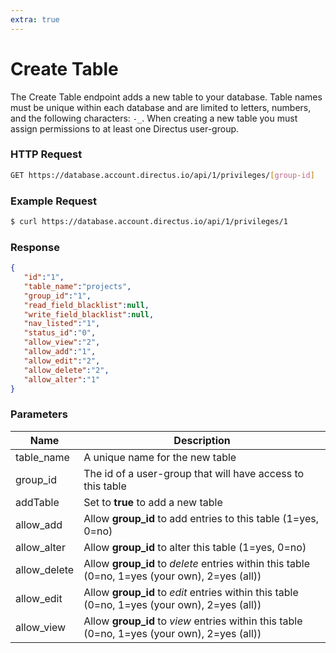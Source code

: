 ```yaml
---
extra: true
---
```

# Create Table

The Create Table endpoint adds a new table to your database. Table names must be unique within each database and are limited to letters, numbers, and the following characters: `-_`. When creating a new table you must assign permissions to at least one Directus user-group.


### HTTP Request

```bash
GET https://database.account.directus.io/api/1/privileges/[group-id]
```

### Example Request

```bash
$ curl https://database.account.directus.io/api/1/privileges/1
```

### Response

```json
{
   "id":"1",
   "table_name":"projects",
   "group_id":"1",
   "read_field_blacklist":null,
   "write_field_blacklist":null,
   "nav_listed":"1",
   "status_id":"0",
   "allow_view":"2",
   "allow_add":"1",
   "allow_edit":"2",
   "allow_delete":"2",
   "allow_alter":"1"
}
```

### Parameters
Name        | Description
----------- | ------------
table_name  | A unique name for the new table
group_id    | The id of a user-group that will have access to this table
addTable    | Set to **true** to add a new table
allow_add   | Allow **group_id** to add entries to this table (1=yes, 0=no)
allow_alter | Allow **group_id** to alter this table (1=yes, 0=no)
allow_delete| Allow **group_id** to _delete_ entries within this table (0=no, 1=yes (your own), 2=yes (all))
allow_edit  | Allow **group_id** to _edit_ entries within this table (0=no, 1=yes (your own), 2=yes (all))
allow_view  | Allow **group_id** to _view_ entries within this table (0=no, 1=yes (your own), 2=yes (all))

